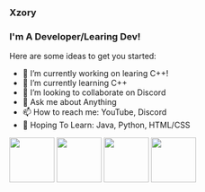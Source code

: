 ### Xzory
### I'm A Developer/Learing Dev!

Here are some ideas to get you started:

- 🔭 I’m currently working on learing C++!
- 🌱 I’m currently learning C++
- 👯 I’m looking to collaborate on Discord
- 💬 Ask me about Anything
- 📫 How to reach me: YouTube, Discord
- 🙏 Hoping To Learn: Java, Python, HTML/CSS

<code></code> <img height="80" src="https://upload.wikimedia.org/wikipedia/commons/thumb/1/18/ISO_C%2B%2B_Logo.svg/1200px-ISO_C%2B%2B_Logo.svg.png"> 
<code></code> <img height="80" src="https://cdn.auth0.com/blog/native-csharp/logo.png">
<code></code> <img height="80" src="https://stormpath.com/wp-content/uploads/2016/04/python-logo.png">
<code></code> <img height="80" src="https://encrypted-tbn0.gstatic.com/images?q=tbn:ANd9GcRYEqp5hmbp5cMWybGHssvtM10AdcPzcbhyKQ&usqp=CAU">
